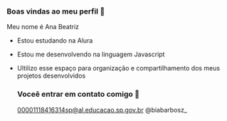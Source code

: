 ### Boas vindas ao meu perfil 💙

Meu nome é Ana Beatriz

- Estou estudando na Alura
- Estou me desenvolvendo na linguagem Javascript
- Ultilizo esse espaço para organização e compartilhamento dos meus projetos desenvolvidos

  ### Voceê entrar em contato comigo 📧

  00001118416314sp@al.educacao.sp.gov.br
  @biabarbosz_ 
